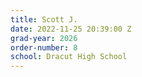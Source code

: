 ```yaml
---
title: Scott J.
date: 2022-11-25 20:39:00 Z
grad-year: 2026
order-number: 8
school: Dracut High School
---
```


